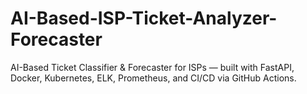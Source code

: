 # AI-Based-ISP-Ticket-Analyzer-Forecaster
AI-Based Ticket Classifier &amp; Forecaster for ISPs — built with FastAPI, Docker, Kubernetes, ELK, Prometheus, and CI/CD via GitHub Actions.
